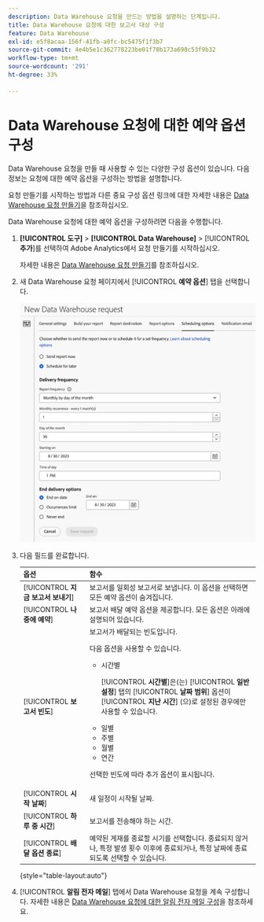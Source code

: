 ```yaml
---
description: Data Warehouse 요청을 만드는 방법을 설명하는 단계입니다.
title: Data Warehouse 요청에 대한 보고서 대상 구성
feature: Data Warehouse
exl-id: e5f8acaa-156f-41fb-a0fc-bc5475f1f3b7
source-git-commit: 4e4b5e1c362778223be01f78b173a698c53f9b32
workflow-type: tm+mt
source-wordcount: '291'
ht-degree: 33%

---
```


# Data Warehouse 요청에 대한 예약 옵션 구성

Data Warehouse 요청을 만들 때 사용할 수 있는 다양한 구성 옵션이 있습니다. 다음 정보는 요청에 대한 예약 옵션을 구성하는 방법을 설명합니다.

요청 만들기를 시작하는 방법과 다른 중요 구성 옵션 링크에 대한 자세한 내용은 [Data Warehouse 요청 만들기](/help/export/data-warehouse/create-request/t-dw-create-request.md)을 참조하십시오.

Data Warehouse 요청에 대한 예약 옵션을 구성하려면 다음을 수행합니다.

1. **[!UICONTROL 도구]** > **[!UICONTROL Data Warehouse]** > [!UICONTROL **추가**]&#x200B;를 선택하여 Adobe Analytics에서 요청 만들기를 시작하십시오.

   자세한 내용은 [Data Warehouse 요청 만들기](/help/export/data-warehouse/create-request/t-dw-create-request.md)를 참조하십시오.

1. 새 Data Warehouse 요청 페이지에서 [!UICONTROL **예약 옵션**] 탭을 선택합니다.

   ![보고서 대상 탭](assets/dw-scheduling-options.png) <!-- update screenshot -->

1. 다음 필드를 완료합니다. 

   | 옵션 | 함수 |
   |---------|----------|
   | [!UICONTROL **지금 보고서 보내기**] | 보고서를 일회성 보고서로 보냅니다. 이 옵션을 선택하면 모든 예약 옵션이 숨겨집니다. |
   | [!UICONTROL **나중에 예약**] | 보고서 배달 예약 옵션을 제공합니다. 모든 옵션은 아래에 설명되어 있습니다. |
   | [!UICONTROL **보고서 빈도**] | 보고서가 배달되는 빈도입니다. <p>다음 옵션을 사용할 수 있습니다.</p><ul><li>시간별</li><p>[!UICONTROL **시간별**]&#x200B;은(는) [!UICONTROL **일반 설정**] 탭의 [!UICONTROL **날짜 범위**] 옵션이 [!UICONTROL **지난 시간**] (으)로 설정된 경우에만 사용할 수 있습니다.</p><li>일별</li><li>주별</li><li>월별</li><li>연간</li></ul><p>선택한 빈도에 따라 추가 옵션이 표시됩니다.</p> |
   | [!UICONTROL **시작 날짜**] | 새 일정이 시작될 날짜. |
   | [!UICONTROL **하루 중 시간**] | 보고서를 전송해야 하는 시간. |
   | [!UICONTROL **배달 옵션 종료**] | 예약된 게재를 종료할 시기를 선택합니다. 종료되지 않거나, 특정 발생 횟수 이후에 종료되거나, 특정 날짜에 종료되도록 선택할 수 있습니다. |

   {style="table-layout:auto"}

1. [!UICONTROL **알림 전자 메일**] 탭에서 Data Warehouse 요청을 계속 구성합니다. 자세한 내용은 [Data Warehouse 요청에 대한 알림 전자 메일 구성](/help/export/data-warehouse/create-request/dw-request-email.md)을 참조하세요.
